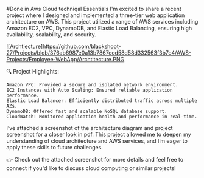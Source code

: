 #Done in Aws Cloud techniqal Essentials
I'm excited to share a recent project where I designed and implemented a three-tier web application architecture on AWS. This project utilized a range of AWS services including Amazon EC2, VPC, DynamoDB, and Elastic Load Balancing, ensuring high availability, scalability, and security.

![Archtiecture]https://github.com/blackshoot-27/Projects/blob/376ab6987e0a13b7867eed58d58d332563f3b7c4/AWS-Projects/Employee-WebApp/Archtitecture.PNG

🔍 Project Highlights:

    Amazon VPC: Provided a secure and isolated network environment.
    EC2 Instances with Auto Scaling: Ensured reliable application performance.
    Elastic Load Balancer: Efficiently distributed traffic across multiple AZs.
    DynamoDB: Offered fast and scalable NoSQL database support.
    CloudWatch: Monitored application health and performance in real-time.

I’ve attached a screenshot of the architecture diagram and project screenshot for a closer look in pdf. This project allowed me to deepen my understanding of cloud architecture and AWS services, and I’m eager to apply these skills to future challenges.

👉 Check out the attached screenshot for more details and feel free to connect if you'd like to discuss cloud computing or similar projects!

